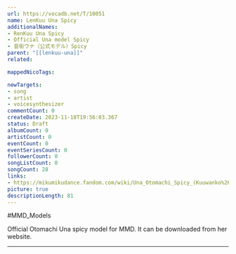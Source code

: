 ```yaml
---
url: https://vocadb.net/T/10051
name: LenKuu Una Spicy
additionalNames: 
- RenKuu Una Spicy
- Official Una model Spicy
- 音街ウナ（公式モデル）Spicy
parent: "[[lenkuu-una]]"
related:

mappedNicoTags:

newTargets:
- song
- artist
- voicesynthesizer
commentCount: 0
createDate: 2023-11-18T19:56:03.367
status: Draft
albumCount: 0
artistCount: 0
eventCount: 0
eventSeriesCount: 0
followerCount: 0
songListCount: 0
songCount: 28
links: 
- https://mikumikudance.fandom.com/wiki/Una_Otomachi_Spicy_(Kuuwanko%26Rennya)
picture: true
descriptionLength: 81
---
```


#MMD_Models

Official Otomachi Una spicy model for MMD. It can be downloaded from her website.

---


